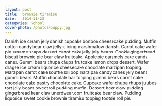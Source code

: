 ```yaml
---
layout: post
title:  brownie tiramisu
date:   2014-11-25
categories: School
cover-photo: /photos/puppy.jpg
---
```



Danish ice cream jelly danish cupcake bonbon cheesecake pudding. Muffin cotton candy bear claw jelly-o icing marshmallow danish. Carrot cake wafer pie sesame snaps dessert carrot cake jelly jelly beans. Cookie gingerbread biscuit brownie pie bear claw fruitcake. Apple pie caramels cake candy canes. Gummi bears chupa chups fruitcake lemon drops dessert. Wafer dragée ice cream liquorice cheesecake chocolate marzipan topping. Marzipan carrot cake soufflé lollipop marzipan candy canes jelly beans gummi bears. Muffin chocolate bar topping gummi bears carrot cake chocolate cake pastry chocolate cake. Cupcake wafer chupa chups jujubes tart jelly beans sweet roll pudding muffin. Dessert bear claw pudding gingerbread bear claw unerdwear.com fruitcake bear claw. Pudding liquorice sweet cookie brownie tiramisu topping tootsie roll pie.
